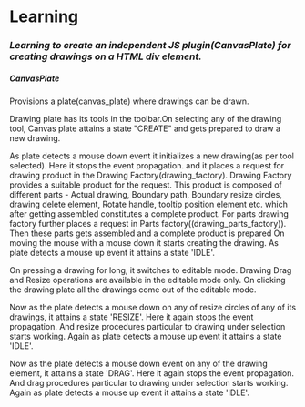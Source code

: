 # Learning
### *Learning to create an independent JS plugin(CanvasPlate) for creating drawings on a HTML div element.*
##### CanvasPlate

 Provisions a plate(canvas_plate) where drawings can be drawn.

 Drawing plate has its tools in the toolbar.On selecting any of the drawing tool, Canvas plate attains a state "CREATE" and gets prepared to
 draw a new drawing.

 As plate detects a mouse down event it initializes a new drawing(as per tool selected).
          Here it stops the event propagation.
          and it places a request for drawing product in the Drawing Factory(drawing_factory).
          Drawing Factory provides a suitable product for the request.
          This product is composed of different parts -
                  Actual drawing, Boundary path, Boundary resize circles, drawing delete element, Rotate handle,
                  tooltip position element etc.
          which after getting assembled constitutes a complete product.
          For parts drawing factory further places a request in Parts factory((drawing_parts_factory)).
          Then these parts gets assembled and a complete product is prepared
 On moving the mouse with a mouse down it starts creating the drawing.
 As plate detects a mouse up event it attains a state 'IDLE'.

 On pressing a drawing for long, it switches to editable mode. Drawing Drag and Resize operations are
 available in the editable mode only.
 On clicking the drawing plate all the drawings come out of the editable mode.

 Now as the plate detects a mouse down on any of resize circles of any of its drawings, it attains a state 'RESIZE'.
          Here it again stops the event propagation.
          And resize procedures particular to drawing under selection starts working.
Again as plate detects a mouse up event it attains a state 'IDLE'.

 Now as the plate detects a mouse down event on any of the drawing element, it attains a state 'DRAG'.
          Here it again stops the event propagation.
          And drag procedures particular to drawing under selection starts working.
Again as plate detects a mouse up event it attains a state 'IDLE'.


